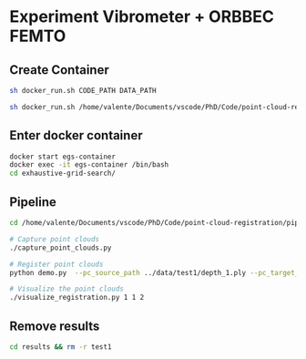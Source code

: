 # Experiment Vibrometer + ORBBEC FEMTO

## Create Container
``` bash
sh docker_run.sh CODE_PATH DATA_PATH

sh docker_run.sh /home/valente/Documents/vscode/PhD/Code/point-cloud-registration/pipeline-multiview-point-cloud-acquisition/exhaustive-grid-search /home/valente/Documents/vscode/PhD/Code/point-cloud-registration/pipeline-multiview-point-cloud-acquisition/data
```

## Enter docker container
```bash
docker start egs-container
docker exec -it egs-container /bin/bash
cd exhaustive-grid-search/
```

## Pipeline
``` bash
cd /home/valente/Documents/vscode/PhD/Code/point-cloud-registration/pipeline-multiview-point-cloud-acquisition/code/

# Capture point clouds
./capture_point_clouds.py

# Register point clouds
python demo.py  --pc_source_path ../data/test1/depth_1.ply --pc_target_path ../data/test1/depth_2.ply

# Visualize the point clouds
./visualize_registration.py 1 1 2
```

## Remove results
``` bash
cd results && rm -r test1
```
